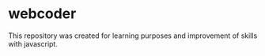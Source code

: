# webcoder
This repository was created for learning purposes and improvement of skills with javascript.
